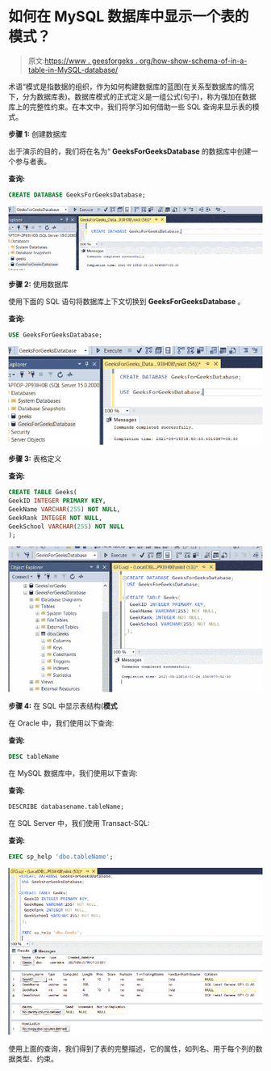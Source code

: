 # 如何在 MySQL 数据库中显示一个表的模式？

> 原文:[https://www . geesforgeks . org/how-show-schema-of-in-a-table-in-MySQL-database/](https://www.geeksforgeeks.org/how-to-show-schema-of-a-table-in-mysql-database/)

术语“模式是指数据的组织，作为如何构建数据库的蓝图(在关系型数据库的情况下，分为数据库表)。数据库模式的正式定义是一组公式(句子)，称为强加在数据库上的完整性约束。在本文中，我们将学习如何借助一些 SQL 查询来显示表的模式。

**步骤 1:** 创建数据库

出于演示的目的，我们将在名为“ **GeeksForGeeksDatabase** 的数据库中创建一个参与者表。

**查询:**

```sql
CREATE DATABASE GeeksForGeeksDatabase;
```

![](img/1a9bf5d5471e71e9dc4f087705b174be.png)

**步骤 2:** 使用数据库

使用下面的 SQL 语句将数据库上下文切换到 **GeeksForGeeksDatabase** 。

**查询:**

```sql
USE GeeksForGeeksDatabase;
```

![](img/f2afe00095f67bc9f520bce2f9866778.png)

**步骤 3:** 表格定义

**查询:**

```sql
CREATE TABLE Geeks(
GeekID INTEGER PRIMARY KEY,
GeekName VARCHAR(255) NOT NULL,
GeekRank INTEGER NOT NULL,
GeekSchool VARCHAR(255) NOT NULL
);
```

![](img/01f3a8fc0703f5c72476f7713aa5e2f5.png)

**步骤 4:** 在 SQL 中显示表结构(**模式**

在 Oracle 中，我们使用以下查询:

**查询:**

```sql
DESC tableName
```

在 MySQL 数据库中，我们使用以下查询:

**查询:**

```sql
DESCRIBE databasename.tableName;
```

在 SQL Server 中，我们使用 Transact-SQL:

**查询:**

```sql
EXEC sp_help 'dbo.tableName';
```

![](img/4ddca215d6bd8762cac025611aca8e7d.png)

使用上面的查询，我们得到了表的完整描述，它的属性，如列名、用于每个列的数据类型、约束。